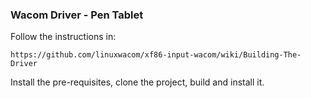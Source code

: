 ### Wacom Driver - Pen Tablet

Follow the instructions in:

```
https://github.com/linuxwacom/xf86-input-wacom/wiki/Building-The-Driver
```

Install the pre-requisites, clone the project, build and install it.
